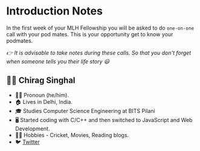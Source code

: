 # Introduction Notes

In the first week of your MLH Fellowship you will be asked to do `one-on-one` call with your pod mates. This is your opportunity get to know your podmates. 

*👉 It is advisable to take notes during these calls. So that you don't forget when someone tells you their life story 😃*


## 👨‍💻 Chirag Singhal 

- 👨‍💼 Pronoun (he/him).
- 🏠 Lives in Delhi, India.
- 🎓 Studies Computer Science Engineering at BITS Pilani
- 🖥 Started coding with C/C++ and then switched to JavaScript and Web Development.
- 🤾‍♂️ Hobbies - Cricket, Movies, Reading blogs.
- 🐦 [Twitter](https://twitter.com/chiragsinghal_)